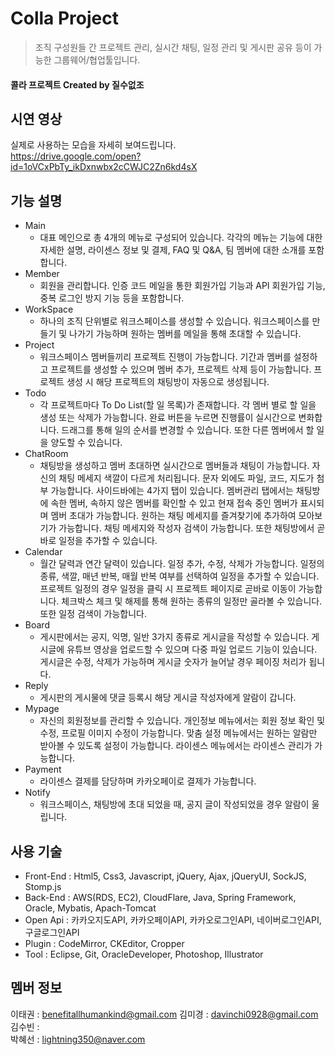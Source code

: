 # Colla Project
> 조직 구성원들 간 프로젝트 관리, 실시간 채팅, 일정 관리 및 게시판 공유 등이 가능한 그룹웨어/협업툴입니다.  


#### 콜라 프로젝트 Created by 질수없조


## 시연 영상

실제로 사용하는 모습을 자세히 보여드립니다.  
https://drive.google.com/open?id=1oVCxPbTy_ikDxnwbx2cCWJC2Zn6kd4sX


## 기능 설명
* Main
    * 대표 메인으로 총 4개의 메뉴로 구성되어 있습니다. 각각의 메뉴는 기능에 대한 자세한 설명, 라이센스 정보 및 결제, FAQ 및 Q&A, 팀 멤버에 대한 소개를 포함합니다. 
* Member
    * 회원을 관리합니다. 인증 코드 메일을 통한 회원가입 기능과 API 회원가입 기능, 중복 로그인 방지 기능 등을 포함합니다. 
* WorkSpace
    * 하나의 조직 단위별로 워크스페이스를 생성할 수 있습니다. 워크스페이스를 만들기 및 나가기 가능하며 원하는 멤버를 메일을 통해 초대할 수 있습니다.  
* Project
    * 워크스페이스 멤버들끼리 프로젝트 진행이 가능합니다. 기간과 멤버를 설정하고 프로젝트를 생성할 수 있으며 멤버 추가, 프로젝트 삭제 등이 가능합니다. 프로젝트 생성 시 해당 프로젝트의 채팅방이 자동으로 생성됩니다. 
* Todo
    * 각 프로젝트마다 To Do List(할 일 목록)가 존재합니다. 각 멤버 별로 할 일을 생성 또는 삭제가 가능합니다. 완료 버튼을 누르면 진행률이 실시간으로 변화합니다. 드래그를 통해 일의 순서를 변경할 수 있습니다. 또한 다른 멤버에서 할 일을 양도할 수 있습니다.
* ChatRoom
    * 채팅방을 생성하고 멤버 초대하면 실시간으로 멤버들과 채팅이 가능합니다. 자신의 채팅 메세지 색깔이 다르게 처리됩니다. 문자 외에도 파일, 코드, 지도가 첨부 가능합니다. 사이드바에는 4가지 탭이 있습니다. 멤버관리 탭에서는 채팅방에 속한 멤버, 속하지 않은 멤버를 확인할 수 있고 현재 접속 중인 멤버가 표시되며 멤버 초대가 가능합니다. 원하는 채팅 메세지를 즐겨찾기에 추가하여 모아보기가 가능합니다. 채팅 메세지와 작성자 검색이 가능합니다. 또한 채팅방에서 곧바로 일정을 추가할 수 있습니다. 
* Calendar
    * 월간 달력과 연간 달력이 있습니다. 일정 추가, 수정, 삭제가 가능합니다. 일정의 종류, 색깔, 매년 반복, 매월 반복 여부를 선택하여 일정을 추가할 수 있습니다. 프로젝트 일정의 경우 일정을 클릭 시 프로젝트 페이지로 곧바로 이동이 가능합니다. 체크박스 체크 및 해제를 통해 원하는 종류의 일정만 골라볼 수 있습니다. 또한 일정 검색이 가능합니다. 
* Board
    * 게시판에서는 공지, 익명, 일반 3가지 종류로 게시글을 작성할 수 있습니다. 게시글에 유튜브 영상을 업로드할 수 있으며 다중 파일 업로드 기능이 있습니다. 게시글은 수정, 삭제가 가능하며 게시글 숫자가 늘어날 경우 페이징 처리가 됩니다. 
* Reply
    * 게시판의 게시물에 댓글 등록시 해당 게시글 작성자에게 알람이 갑니다. 
* Mypage
    * 자신의 회원정보를 관리할 수 있습니다. 개인정보 메뉴에서는 회원 정보 확인 및 수정, 프로필 이미지 수정이 가능합니다. 맞춤 설정 메뉴에서는 원하는 알람만 받아볼 수 있도록 설정이 가능합니다. 라이센스 메뉴에서는 라이센스 관리가 가능합니다. 
* Payment
    * 라이센스 결제를 담당하며 카카오페이로 결제가 가능합니다. 
* Notify
    * 워크스페이스, 채팅방에 초대 되었을 때, 공지 글이 작성되었을 경우 알람이 울립니다.


## 사용 기술

* Front-End : Html5, Css3, Javascript, jQuery, Ajax, jQueryUI, SockJS, Stomp.js 
* Back-End : AWS(RDS, EC2), CloudFlare, Java, Spring Framework, Oracle, Mybatis, Apach-Tomcat
* Open Api : 카카오지도API, 카카오페이API, 카카오로그인API, 네이버로그인API, 구글로그인API
* Plugin : CodeMirror, CKEditor, Cropper
* Tool : Eclipse, Git, OracleDeveloper, Photoshop, Illustrator


## 멤버 정보

이태권 : benefitallhumankind@gmail.com
김미경 : davinchi0928@gmail.com  
김수빈 :  
박혜선 : lightning350@naver.com  

